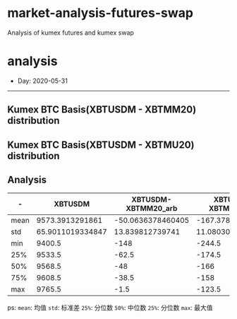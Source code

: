 # market-analysis-futures-swap
Analysis of kumex futures and kumex swap

# analysis
* Day: 2020-05-31
---
## Kumex BTC Basis(XBTUSDM - XBTMM20) distribution

## Kumex BTC Basis(XBTUSDM - XBTMU20) distribution

## Analysis
-|XBTUSDM|XBTUSDM-XBTMM20_arb|XBTUSDM-XBTMU20_arb|
---|---|---|---
mean | 9573.3913291861 | -50.0636378460405 | -167.378458186723
std | 65.9011019334847 | 13.839812739741 | 11.0803043646716
min | 9400.5 | -148 | -244.5
25% | 9533.5 | -62.5 | -174.5
50% | 9568.5 | -48 | -166
75% | 9608.5 | -38.5 | -158
max | 9765.5 | -1.5 | -123.5


ps: 
`mean`: 均值
`std`: 标准差
`25%`: 分位数
`50%`: 中位数
`25%`: 分位数
`max`: 最大值